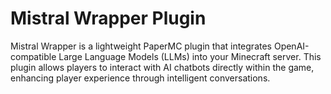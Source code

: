 # Mistral Wrapper Plugin
Mistral Wrapper is a lightweight PaperMC plugin that integrates OpenAI-compatible Large Language Models (LLMs) into your Minecraft server. This plugin allows players to interact with AI chatbots directly within the game, enhancing player experience through intelligent conversations.
